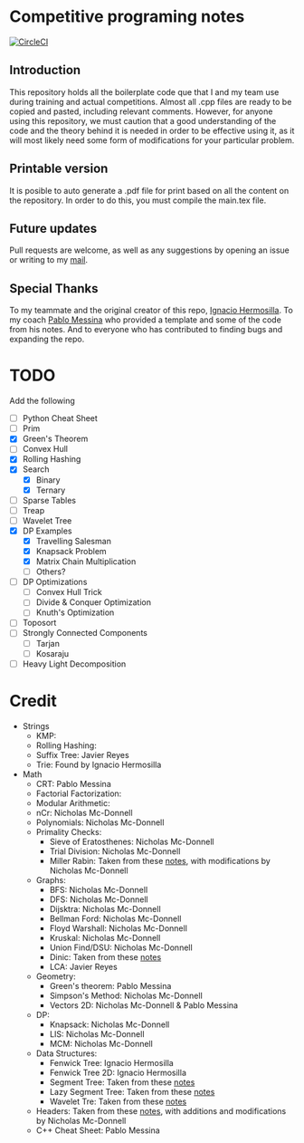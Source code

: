 # Competitive programing notes
[![CircleCI](https://circleci.com/gh/N9199/apuntes_icpc.svg?style=svg)](https://circleci.com/gh/N9199/apuntes_icpc)
## Introduction

This repository holds all the boilerplate code que that I and my team use during training and actual competitions. Almost all .cpp files are ready to be copied and pasted, including relevant comments. However, for anyone using this repository, we must caution that a good understanding of the code and the theory behind it is needed in order to be effective using it, as it will most likely need some form of modifications for your particular problem.

## Printable version

It is posible to auto generate a .pdf file for print based on all the content on the repository. In order to do this, you must compile the main.tex file.

## Future updates

Pull requests are welcome, as well as any suggestions by opening an issue or writing to my [mail](namcdonnell@uc.cl).

## Special Thanks

To my teammate and the original creator of this repo, [Ignacio Hermosilla](https://github.com/ignaciohermosillacornejo). To my coach [Pablo Messina](https://github.com/PabloMessina) who provided a template and some of the code from his notes. And to everyone who has contributed to finding bugs and expanding the repo.

# TODO
Add the following
- [ ] Python Cheat Sheet
- [ ] Prim
- [x] Green's Theorem
- [ ] Convex Hull
- [x] Rolling Hashing
- [x] Search
  - [x] Binary
  - [x] Ternary
- [ ] Sparse Tables
- [ ] Treap
- [ ] Wavelet Tree
- [x] DP Examples
  - [x] Travelling Salesman
  - [x] Knapsack Problem
  - [x] Matrix Chain Multiplication
  - [ ] Others?
- [ ] DP Optimizations
  - [ ] Convex Hull Trick
  - [ ] Divide & Conquer Optimization
  - [ ] Knuth's Optimization
- [ ] Toposort
- [ ] Strongly Connected Components
  - [ ] Tarjan
  - [ ] Kosaraju
- [ ] Heavy Light Decomposition

# Credit
- Strings
  - KMP:
  - Rolling Hashing:
  - Suffix Tree: Javier Reyes
  - Trie: Found by Ignacio Hermosilla
- Math
  - CRT: Pablo Messina
  - Factorial Factorization:
  - Modular Arithmetic:
  - nCr: Nicholas Mc-Donnell
  - Polynomials: Nicholas Mc-Donnell
  - Primality Checks:
    - Sieve of Eratosthenes: Nicholas Mc-Donnell
    - Trial Division: Nicholas Mc-Donnell
    - Miller Rabin: Taken from these [notes](https://docs.google.com/document/d/1rcex_saP4tExbbU62qGUjR3eenxOh-50i9Y45WtHkc4/edit), with modifications by Nicholas Mc-Donnell
  - Graphs:
    - BFS: Nicholas Mc-Donnell
    - DFS: Nicholas Mc-Donnell
    - Dijsktra: Nicholas Mc-Donnell
    - Bellman Ford: Nicholas Mc-Donnell
    - Floyd Warshall: Nicholas Mc-Donnell
    - Kruskal: Nicholas Mc-Donnell
    - Union Find/DSU: Nicholas Mc-Donnell
    - Dinic: Taken from these [notes](https://docs.google.com/document/d/1rcex_saP4tExbbU62qGUjR3eenxOh-50i9Y45WtHkc4/edit)
    - LCA: Javier Reyes
  - Geometry:
    - Green's theorem: Pablo Messina
    - Simpson's Method: Nicholas Mc-Donnell
    - Vectors 2D: Nicholas Mc-Donnell & Pablo Messina
  - DP:
    - Knapsack: Nicholas Mc-Donnell
    - LIS: Nicholas Mc-Donnell
    - MCM: Nicholas Mc-Donnell
  - Data Structures:
    - Fenwick Tree: Ignacio Hermosilla
    - Fenwick Tree 2D: Ignacio Hermosilla
    - Segment Tree: Taken from these [notes](https://docs.google.com/document/d/1rcex_saP4tExbbU62qGUjR3eenxOh-50i9Y45WtHkc4/edit)
    - Lazy Segment Tree: Taken from these [notes](https://docs.google.com/document/d/1rcex_saP4tExbbU62qGUjR3eenxOh-50i9Y45WtHkc4/edit)
    - Wavelet Tre: Taken from these [notes](https://docs.google.com/document/d/1rcex_saP4tExbbU62qGUjR3eenxOh-50i9Y45WtHkc4/edit)
  - Headers: Taken from these [notes](https://docs.google.com/document/d/1rcex_saP4tExbbU62qGUjR3eenxOh-50i9Y45WtHkc4/edit), with additions and modifications by Nicholas Mc-Donnell
  - C++ Cheat Sheet: Pablo Messina